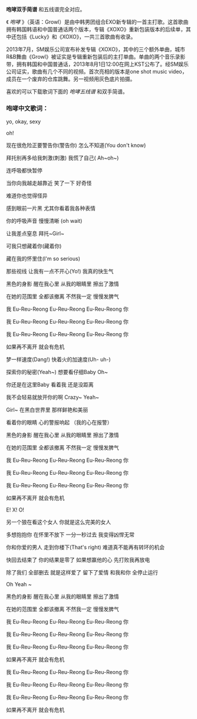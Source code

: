 

**咆哮双手简谱** 和五线谱完全对应。

《 _咆哮_
》（英语：Growl）是由中韩男团组合EXO新专辑的一首主打歌。这首歌曲拥有韩国韩语和中国普通话两个版本，专辑《XOXO》重新包装版本的后续单，其中还包括《Lucky》和《XOXO》，一共三首歌曲有收录。

2013年7月，SM娱乐公司宣布补发专辑《XOXO》，其中的三个额外单曲，城市R&B舞曲《Growl》被证实是专辑重新包装后的主打单曲。单曲的两个音乐录影带，拥有韩国和中国普通话，2013年8月1日12:00在网上KST公布了。经SM娱乐公司证实，歌曲有几个不同的视频。首次亮相的版本是one
shot music video，成员在一个废弃的仓库跳舞。另一视频用灰色底片拍摄。

喜欢的可以下载歌词下面的 _咆哮五线谱_ 和双手简谱。

### 咆哮中文歌词：

yo, okay, sexy

oh!

现在很危险正要警告你(警告你) 怎么不知道(You don't know)

拜托别再多给我刺激(刺激) 我慌了自己( Ah~oh~)

连呼吸都快暂停

当你向我越走越靠近 笑了一下 好奇怪

难道你也觉得怪异

感到眼前一片黑 尤其你看着我各种表情

你的呼吸声音 慢慢清晰 (oh wait)

让我差点窒息 拜托~Girl~

可我只想藏着你(藏着你)

藏在我的怀里住(I'm so serious)

那些视线 让我有一点不开心(Yo!) 我真的快生气

黑色的身影 醒在我心里 从我的眼睛里 擦出了激情

在她的范围里 全都该撤离 不然我一定 慢慢发脾气

我 Eu-Reu-Reong Eu-Reu-Reong Eu-Reu-Reong 你

我 Eu-Reu-Reong Eu-Reu-Reong Eu-Reu-Reong 你

我 Eu-Reu-Reong Eu-Reu-Reong Eu-Reu-Reong 你

如果再不离开 就会有危机

梦一样速度(Dang!) 快着火的加速度(Uh- uh-)

探索你的秘密(Yeah~) 想要看仔细Baby Oh~

你还是在这里Baby 看着我 还是没距离

我不会轻易就放开你的啊 Crazy~ Yeah~

Girl~ 在黑白世界里 那样鲜艳和美丽

看着你的眼睛 心的警报响起 （我的心在报警）

黑色的身影 醒在我心里 从我的眼睛里 擦出了激情

在她的范围里 全都该撤离 不然我一定 慢慢发脾气

我 Eu-Reu-Reong Eu-Reu-Reong Eu-Reu-Reong 你

我 Eu-Reu-Reong Eu-Reu-Reong Eu-Reu-Reong 你

我 Eu-Reu-Reong Eu-Reu-Reong Eu-Reu-Reong 你

如果再不离开 就会有危机

E! X! O!

另一个狼在看这个女人 你就是这么完美的女人

多想抱抱你 在怀里不放下 一分一秒过去 我变得凶悍无常

你和你爱的男人 走到你楼下(That's right) 难道真不能再有转环的机会

快回去结束了 你的结果是零了 如果想赢他的心 先打败我再放电

除了我们 全部删去 就是这样爱了 留下了爱情 和我和你 全停止运行

Oh Yeah ~

黑色的身影 醒在我心里 从我的眼睛里 擦出了激情

在她的范围里 全都该撤离 不然我一定 慢慢发脾气

我 Eu-Reu-Reong Eu-Reu-Reong Eu-Reu-Reong 你

我 Eu-Reu-Reong Eu-Reu-Reong Eu-Reu-Reong 你

我 Eu-Reu-Reong Eu-Reu-Reong Eu-Reu-Reong 你

如果再不离开 就会有危机

我 Eu-Reu-Reong Eu-Reu-Reong Eu-Reu-Reong 你

我 Eu-Reu-Reong Eu-Reu-Reong Eu-Reu-Reong 你

我 Eu-Reu-Reong Eu-Reu-Reong Eu-Reu-Reong 你

如果再不离开 就会有危机

